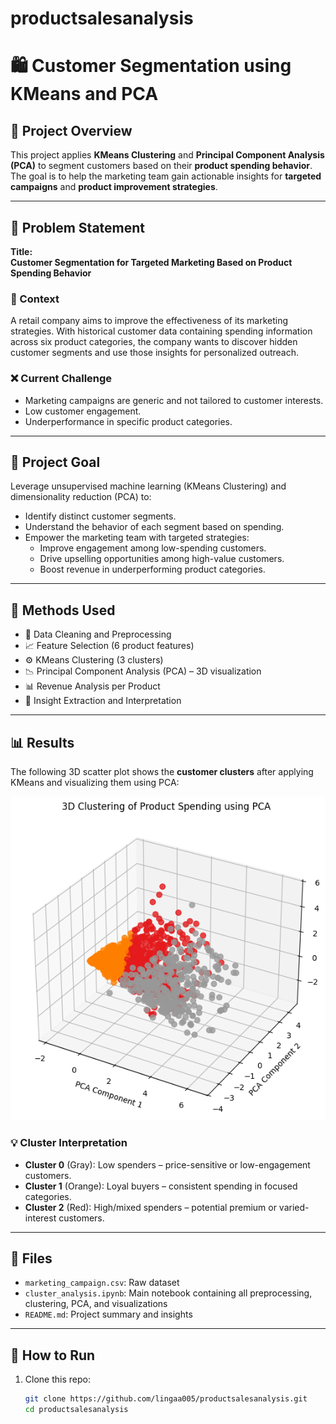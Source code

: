 # productsalesanalysis
# 🛍️ Customer Segmentation using KMeans and PCA

## 📌 Project Overview

This project applies **KMeans Clustering** and **Principal Component Analysis (PCA)** to segment customers based on their **product spending behavior**. The goal is to help the marketing team gain actionable insights for **targeted campaigns** and **product improvement strategies**.

---

## 🧾 Problem Statement

**Title:**  
**Customer Segmentation for Targeted Marketing Based on Product Spending Behavior**

### 🧠 Context
A retail company aims to improve the effectiveness of its marketing strategies. With historical customer data containing spending information across six product categories, the company wants to discover hidden customer segments and use those insights for personalized outreach.

### ❌ Current Challenge
- Marketing campaigns are generic and not tailored to customer interests.
- Low customer engagement.
- Underperformance in specific product categories.

---

## 🎯 Project Goal

Leverage unsupervised machine learning (KMeans Clustering) and dimensionality reduction (PCA) to:

- Identify distinct customer segments.
- Understand the behavior of each segment based on spending.
- Empower the marketing team with targeted strategies:
  - Improve engagement among low-spending customers.
  - Drive upselling opportunities among high-value customers.
  - Boost revenue in underperforming product categories.

---

## 🧪 Methods Used

- 🧹 Data Cleaning and Preprocessing
- 📈 Feature Selection (6 product features)
- ⚙️ KMeans Clustering (3 clusters)
- 📉 Principal Component Analysis (PCA) – 3D visualization
- 📊 Revenue Analysis per Product
- 📎 Insight Extraction and Interpretation

---

## 📊 Results

The following 3D scatter plot shows the **customer clusters** after applying KMeans and visualizing them using PCA:

![3D Clustering of Product Spending using PCA](download.png)

### 💡 Cluster Interpretation
- **Cluster 0** (Gray): Low spenders – price-sensitive or low-engagement customers.
- **Cluster 1** (Orange): Loyal buyers – consistent spending in focused categories.
- **Cluster 2** (Red): High/mixed spenders – potential premium or varied-interest customers.

---

## 📁 Files

- `marketing_campaign.csv`: Raw dataset
- `cluster_analysis.ipynb`: Main notebook containing all preprocessing, clustering, PCA, and visualizations
- `README.md`: Project summary and insights

---

## 🚀 How to Run

1. Clone this repo:
   ```bash
   git clone https://github.com/lingaa005/productsalesanalysis.git
   cd productsalesanalysis
